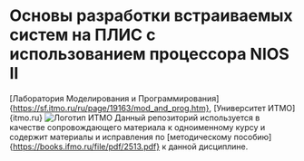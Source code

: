 # Основы разработки встраиваемых систем на ПЛИС с использованием процессора NIOS II
[Лаборатория Моделирования и Программирования]{https://sf.itmo.ru/ru/page/19163/mod_and_prog.htm}, [Университет ИТМО]{itmo.ru}
![Логотип ИТМО](https://itmo.ru/file/pages/213/logo_na_plashke_russkiy_belyy.png)
Данный репозиторий используется в качестве сопровождающего материала к одноименному курсу и содержит материалы и исправления по [методическому пособию]{https://books.ifmo.ru/file/pdf/2513.pdf} к данной дисциплине.

